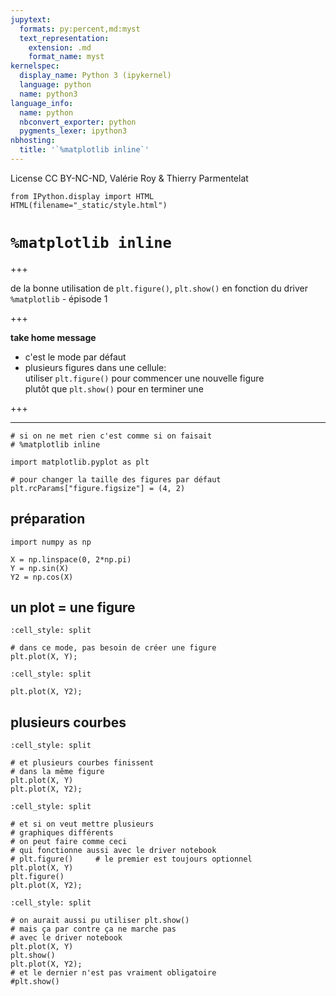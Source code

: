 ```yaml
---
jupytext:
  formats: py:percent,md:myst
  text_representation:
    extension: .md
    format_name: myst
kernelspec:
  display_name: Python 3 (ipykernel)
  language: python
  name: python3
language_info:
  name: python
  nbconvert_exporter: python
  pygments_lexer: ipython3
nbhosting:
  title: '`%matplotlib inline`'
---
```


License CC BY-NC-ND, Valérie Roy & Thierry Parmentelat

```{code-cell} ipython3
from IPython.display import HTML
HTML(filename="_static/style.html")
```

# `%matplotlib inline`

+++

de la bonne utilisation de `plt.figure()`, `plt.show()` en fonction du driver `%matplotlib` - épisode 1

+++

**take home message**

* c'est le mode par défaut
* plusieurs figures dans une cellule:  
  utiliser `plt.figure()` pour commencer une nouvelle figure  
  plutôt que `plt.show()` pour en terminer une

+++

***

```{code-cell} ipython3
# si on ne met rien c'est comme si on faisait
# %matplotlib inline
```

```{code-cell} ipython3
import matplotlib.pyplot as plt

# pour changer la taille des figures par défaut
plt.rcParams["figure.figsize"] = (4, 2)
```

## préparation

```{code-cell} ipython3
import numpy as np

X = np.linspace(0, 2*np.pi)
Y = np.sin(X)
Y2 = np.cos(X)
```

## un plot = une figure

```{code-cell} ipython3
:cell_style: split

# dans ce mode, pas besoin de créer une figure
plt.plot(X, Y);
```

```{code-cell} ipython3
:cell_style: split

plt.plot(X, Y2);
```

## plusieurs courbes

```{code-cell} ipython3
:cell_style: split

# et plusieurs courbes finissent
# dans la même figure
plt.plot(X, Y)
plt.plot(X, Y2);
```

```{code-cell} ipython3
:cell_style: split

# et si on veut mettre plusieurs
# graphiques différents
# on peut faire comme ceci
# qui fonctionne aussi avec le driver notebook
# plt.figure()     # le premier est toujours optionnel
plt.plot(X, Y)
plt.figure()
plt.plot(X, Y2);
```

```{code-cell} ipython3
:cell_style: split

# on aurait aussi pu utiliser plt.show()
# mais ça par contre ça ne marche pas
# avec le driver notebook
plt.plot(X, Y)
plt.show()
plt.plot(X, Y2);
# et le dernier n'est pas vraiment obligatoire
#plt.show()
```
